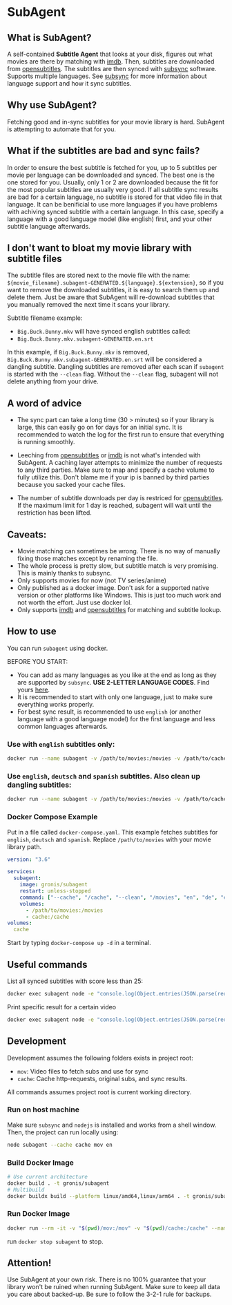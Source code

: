 # SubAgent

## What is SubAgent?
A self-contained <b>Subtitle Agent</b> that looks at your disk, figures out what movies are there by matching with [imdb](https://imdb.com). Then, subtitles are downloaded from [opensubtitles](https://opensubtitles.com). The subtitles are then synced with [subsync](https://github.com/sc0ty/subsync) software. Supports multiple languages. See [subsync](https://github.com/sc0ty/subsync) for more information about language support and how it sync subtitles.

## Why use SubAgent?
Fetching good and in-sync subtitles for your movie library is hard. SubAgent is attempting to automate that for you.

## What if the subtitles are bad and sync fails?
In order to ensure the best subtitle is fetched for you, up to 5 subtitles per movie per language can be downloaded and synced. The best one is the one stored for you. Usually, only 1 or 2 are downloaded because the fit for the most popular subtitles are usually very good. If all subtitle sync results are bad for a certain language, no subtitle is stored for that video file in that language. It can be benificial to use more languages if you have problems with achiving synced subtitle with a certain language. In this case, specify a language with a good language model (like english) first, and your other subtitle language afterwards.

## I don't want to bloat my movie library with subtitle files
The subtitle files are stored next to the movie file with the name:
`${movie_filename}.subagent-GENERATED.${language}.${extension}`, so if you want to remove the downloaded subtitles, it is easy to search them up and delete them. Just be aware that SubAgent will re-download subtitles that you manually removed the next time it scans your library.

Subtitle filename example: 
- `Big.Buck.Bunny.mkv` will have synced english subtitles called:
- `Big.Buck.Bunny.mkv.subagent-GENERATED.en.srt`

In this example, if `Big.Buck.Bunny.mkv` is removed, `Big.Buck.Bunny.mkv.subagent-GENERATED.en.srt` will be considered a dangling subtitle. Dangling subtitles are removed after each scan if `subagent` is started with the `--clean` flag. Without the `--clean` flag, subagent will not delete anything from your drive.

## A word of advice
* The sync part can take a long time (30 > minutes) so if your library is large, this can easily go on for days for an initial sync. It is recommended to watch the log for the first run to ensure that everything is running smoothly.

* Leeching from [opensubtitles](https://opensubtitles.com) or [imdb](https://imdb.com) is not what's intended with SubAgent. A caching layer attempts to minimize the number of requests to any third parties. Make sure to map and specify a cache volume to fully utilize this. Don't blame me if your ip is banned by third parties because you sacked your cache files.

* The number of subtitle downloads per day is restriced for [opensubtitles](https://opensubtitles.com). If the maximum limit for 1 day is reached, subagent will wait until the restriction has been lifted.

## Caveats:
- Movie matching can sometimes be wrong. There is no way of manually fixing those matches except by renaming the file. 
- The whole process is pretty slow, but subtitle match is very promising. This is mainly thanks to subsync.
- Only supports movies for now (not TV series/anime)
- Only published as a docker image. Don't ask for a supported native version or other platforms like Windows. This is just too much work and not worth the effort. Just use docker lol.
- Only supports [imdb](https://imdb.com) and [opensubtitles](https://opensubtitles.com) for matching and subtitle lookup.

## How to use
You can run `subagent` using docker. 

BEFORE YOU START:
- You can add as many languages as you like at the end as long as they are supported by `subsync`. <b>USE 2-LETTER LANGUAGE CODES</b>. Find yours [here](https://en.wikipedia.org/wiki/List_of_ISO_639-1_codes).
- It is recommended to start with only one language, just to make sure everything works properly.
- For best sync result, is recommended to use `english` (or another language with a good language model) for the first language and less common languages afterwards.

### Use with `english` subtitles only:
```sh
docker run --name subagent -v /path/to/movies:/movies -v /path/to/cache:/cache gronis/subagent --cache /cache /movies en
```
### Use `english`, `deutsch` and `spanish` subtitles. Also clean up dangling subtitles:
```sh
docker run --name subagent -v /path/to/movies:/movies -v /path/to/cache:/cache gronis/subagent --clean --cache /cache /movies en de es
```

### Docker Compose Example
Put in a file called `docker-compose.yaml`. This example fetches subtitles for `english`, `deutsch` and `spanish`. Replace `/path/to/movies` with your movie library path.

```yaml
version: "3.6"

services:
  subagent:
    image: gronis/subagent
    restart: unless-stopped
    command: ["--cache", "/cache", "--clean", "/movies", "en", "de", "es"]
    volumes:
      - /path/to/movies:/movies
      - cache:/cache
volumes:
  cache
```
Start by typing `docker-compose up -d` in a terminal.

## Useful commands
List all synced subtitles with score less than 25:
```bash
docker exec subagent node -e "console.log(Object.entries(JSON.parse(require('fs').readFileSync('./cache/subtitle_metadata_database.json').toString())).sort(([p1, i1], [p2, i2]) => i1.sync_result.score - i2.sync_result.score).map(([p,i]) => ({ p, s: i.sync_result.score})).filter(i => i.s < 25))"
```
Print specific result for a certain video
```bash
docker exec subagent node -e "console.log(Object.entries(JSON.parse(require('fs').readFileSync('./cache/subtitle_metadata_database.json').toString())).find(([p, i]) => p.includes('/path/to/subtitle.srt')))"
```

## Development
Development assumes the following folders exists in project root:
- `mov`: Video files to fetch subs and use for sync
- `cache`: Cache http-requests, original subs, and sync results.

All commands assumes project root is current working directory.

### Run on host machine
Make sure `subsync` and `nodejs` is installed and works from a shell window. Then, the project can run locally using:
```bash
node subagent --cache cache mov en
```

### Build Docker Image
```bash
# Use current architecture
docker build . -t gronis/subagent
# Multibuild
docker buildx build --platform linux/amd64,linux/arm64 . -t gronis/subagent
```

### Run Docker Image
```bash
docker run --rm -it -v "$(pwd)/mov:/mov" -v "$(pwd)/cache:/cache" --name subagent gronis/subagent --cache /cache --clean mov en
```
run `docker stop subagent` to stop.

## Attention!
Use SubAgent at your own risk. There is no 100% guarantee that your library won't be ruined when running SubAgent. Make sure to keep all data you care about backed-up. Be sure to follow the 3-2-1 rule for backups.
